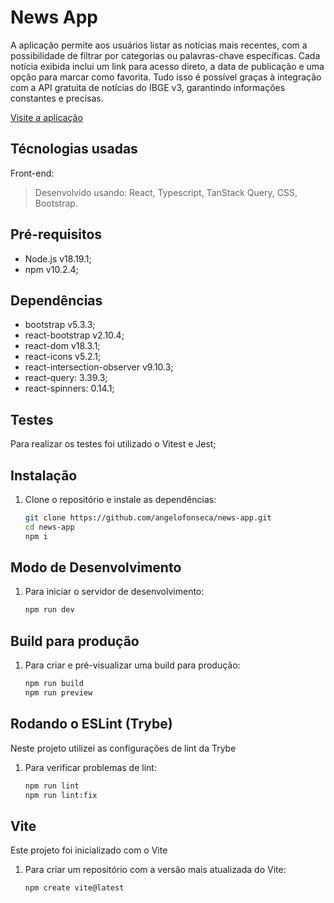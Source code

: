 # News App

A aplicação permite aos usuários listar as notícias mais recentes, com a possibilidade de filtrar por categorias ou palavras-chave específicas. Cada notícia exibida inclui um link para acesso direto, a data de publicação e uma opção para marcar como favorita. Tudo isso é possível graças à integração com a API gratuita de notícias do IBGE v3, garantindo informações constantes e precisas.

[Visite a aplicação](https://your-news-dz7n4plel-angelo-fonsecas-projects.vercel.app/)

## Técnologias usadas

Front-end:
> Desenvolvido usando: React, Typescript, TanStack Query, CSS, Bootstrap.

## Pré-requisitos

- Node.js v18.19.1;
- npm v10.2.4;

## Dependências

- bootstrap v5.3.3;
- react-bootstrap v2.10.4;
- react-dom v18.3.1;
- react-icons v5.2.1;
- react-intersection-observer v9.10.3;
- react-query: 3.39.3;
- react-spinners: 0.14.1;

## Testes

Para realizar os testes foi utilizado o Vitest e Jest;

## Instalação

1. Clone o repositório e instale as dependências:

   ```bash
   git clone https://github.com/angelofonseca/news-app.git
   cd news-app
   npm i

## Modo de Desenvolvimento

1. Para iniciar o servidor de desenvolvimento:

   ```bash
   npm run dev

## Build para produção

1. Para criar e pré-visualizar uma build para produção:

   ```bash
   npm run build
   npm run preview

## Rodando o ESLint (Trybe)

Neste projeto utilizei as configurações de lint da Trybe

1. Para verificar problemas de lint:

   ```bash
   npm run lint
   npm run lint:fix

## Vite

  Este projeto foi inicializado com o Vite

1. Para criar um repositório com a versão mais atualizada do Vite:

   ```bash
   npm create vite@latest
